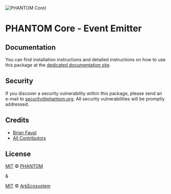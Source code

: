 ![PHANTOM Core](https://i.imgur.com/dPHOKrL.jpg))

# PHANTOM Core - Event Emitter

## Documentation

You can find installation instructions and detailed instructions on how to use this package at the [dedicated documentation site](https://docs.phantom.org/guidebook/core/plugins/core-event-emitter.html).

## Security

If you discover a security vulnerability within this package, please send an e-mail to security@phantom.org. All security vulnerabilities will be promptly addressed.

## Credits

-   [Brian Faust](https://github.com/faustbrian)
-   [All Contributors](../../../../contributors)

## License

[MIT](LICENSE) © [PHANTOM](https://phantom.org)

&

[MIT](LICENSE) © [ArkEcosystem](https://ark.io)
